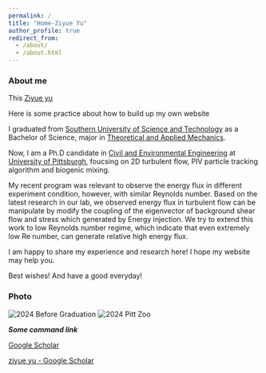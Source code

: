 ```yaml
---
permalink: /
title: "Home-Ziyue Yu"
author_profile: true
redirect_from: 
  - /about/
  - /about.html
---
```

### About me

This [Ziyue yu](https://ziyueyu-c.github.io/yuziyue.github.io//)
  
Here is some practice about how to build up my own website

I graduated from [Southern University of Science and Technology](https://mae.sustech.edu.cn) as a Bachelor of Science, major in [Theoretical and Applied Mechanics](https://mae.sustech.edu.cn/).  
  
Now, I am a Ph.D candidate in [Civil and Environmental Engineering](https://www.engineering.pitt.edu/Departments/Civil-Environmental/) at [University of Pittsburgh](https://www.pitt.edu/), foucsing on 2D turbulent flow, PIV particle tracking algorithm and biogenic mixing.  
  
My recent program was relevant to observe the energy flux in different experiment condition, however, with similar Reynolds number. Based on the latest research in our lab, we observed energy flux in turbulent flow can be manipulate by modify the coupling of the eigenvector of background shear flow and stress which generated by Energy injection. We try to extend this work to low Reynolds number regime, which indicate that even extremely low Re number, can generate relative high energy flux.  
  
I am happy to share my experience and research here! I hope my website may help you.  
  
  
Best wishes! And have a good everyday!

### Photo
![2024 Before Graduation](https://i.postimg.cc/MG25GJdg/ZiyueYu.jpg)
![2024 Pitt Zoo](https://i.postimg.cc/q7sLhDFq/1-4.jpg%20https://i.postimg.cc/Vv6Bhfk0/1-5.jpg%20https://i.postimg.cc/j5v4vwtr/1-6.jpg%20https://i.postimg.cc/76qNgMvV/1-7.jpg)


***Some command link***

[Google Scholar](https://scholar.google.com/)

[‪ziyue yu‬ - ‪Google Scholar‬](https://scholar.google.com/citations?user=C4-4wAQAAAAJ&hl=en)
